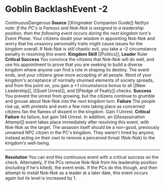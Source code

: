 ﻿---
id: '45'
level: '-2'
name: Goblin Backlash
rarity: Common
skill:
- '[[DATABASE/skill/Politics|Politics]]'
source: '[[DATABASE/source/Kingmaker Companion Guide|Kingmaker Companion Guide]]'
trait:
- '[[DATABASE/trait/Continuous|Continuous]]'
- '[[DATABASE/trait/Dangerous|Dangerous]]'
type: Kingdom Event

---
# Goblin Backlash<span class="item-type">Event -2</span>

<span class="item-trait">Continuous</span><span class="item-trait">Dangerous</span>
**Source** [[Kingmaker Companion Guide]]
_Nethys note: If the PC's is Famous and Nok-Nok is assigned to a leadership position, then the following event occurs during the next kingdom turn's Event Phase._
 Your citizens doubt your wisdom in appointing Nok-Nok and worry that his unsavory personality traits might cause issues for the kingdom overall. If Nok-Nok is still chaotic evil, you take a –2 circumstance penalty in resolving this event.
**Kingdom Skill** [[Politics]]; **Leader** Ruler
**Critical Success** You convince the citizens that Nok-Nok will do well, and use his appointment to prove that you are seeking to build a diverse kingdom where anyone can find a role in shaping its destiny. The event ends, and your citizens grow more accepting of all people. Word of your kingdom's acceptance of normally shunned elements of society spreads, and from this point on, you gain a +1 circumstance bonus to all [[New Leadership]], [[Quell Unrest]], and [[Pledge of Fealty]] checks.
**Success** You prevent the unrest from growing, but the citizens continue to grumble and grouse about Nok-Nok into the next kingdom turn.
**Failure** The people rise up, with protests and even a few riots taking place as concerned citizens fan the flames of dissent in the kingdom. Gain 1 Unrest.
**Critical Failure** As failure, but gain 1d4 Unrest. In addition, an [[Assassination Attempt]] event takes place immediately after resolving this event, with Nok-Nok as the target. The assassin itself should be a non-good, previously unnamed NPC citizen in the PC's kingdom. They weren't hired by anyone, instead acting on their own to remove a perceived threat (Nok-Nok) to the kingdom's well-being.

---
**Resolution** You can end this continuous event with a critical success on the check. Alternately, if the PCs remove Nok-Nok from his leadership position (including if he's killed), the event ends. If the PCs do this though, and then attempt to install Nok-Nok as a leader at a later date, this event occurs again but its level is increased by 1.